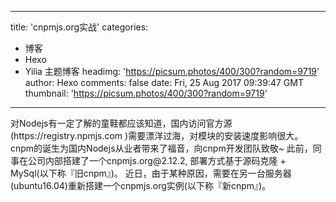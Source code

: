 
---
title: 'cnpmjs.org实战'
categories: 
 - 博客
 - Hexo
 - Yilia 主题博客
headimg: 'https://picsum.photos/400/300?random=9719'
author: Hexo
comments: false
date: Fri, 25 Aug 2017 09:39:47 GMT
thumbnail: 'https://picsum.photos/400/300?random=9719'
---

<div>   
对Nodejs有一定了解的童鞋都应该知道，国内访问官方源 (https://registry.npmjs.com )需要漂洋过海，对模块的安装速度影响很大。
cnpm的诞生为国内Nodejs从业者带来了福音，向cnpm开发团队致敬~
此前，同事在公司内部搭建了一个cnpmjs.org@2.12.2, 部署方式基于源码克隆 + MySql(以下称『旧cnpm』)。
近日，由于某种原因，需要在另一台服务器(ubuntu16.04)重新搭建一个cnpmjs.org实例(以下称『新cnpm』)。
      
      
</div>
            